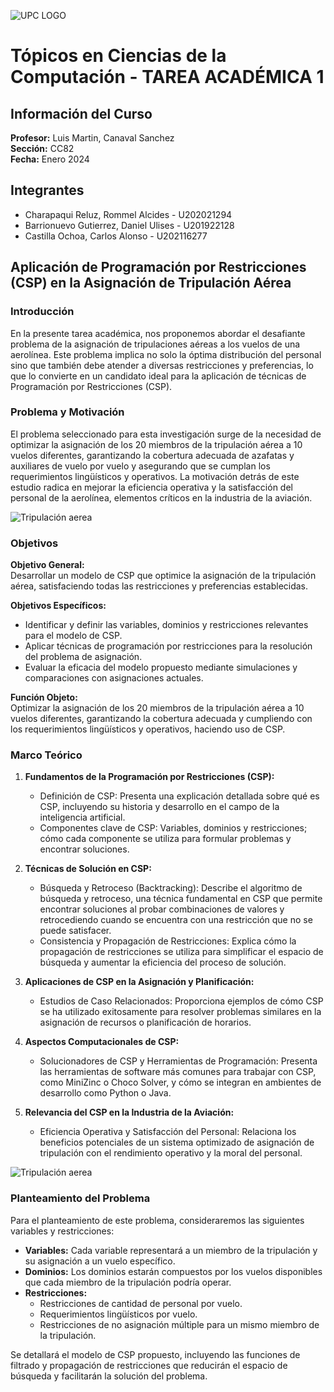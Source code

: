 ![UPC LOGO](https://www.canvia.com/wp-content/uploads/2023/08/crymibfuwaapssb.png)

# Tópicos en Ciencias de la Computación - TAREA ACADÉMICA 1

## Información del Curso
**Profesor:** Luis Martin, Canaval Sanchez  
**Sección:** CC82  
**Fecha:** Enero 2024

## Integrantes
- Charapaqui Reluz, Rommel Alcides - U202021294
- Barrionuevo Gutierrez, Daniel Ulises - U201922128
- Castilla Ochoa, Carlos Alonso - U202116277

## Aplicación de Programación por Restricciones (CSP) en la Asignación de Tripulación Aérea

### Introducción
En la presente tarea académica, nos proponemos abordar el desafiante problema de la asignación de tripulaciones aéreas a los vuelos de una aerolínea. Este problema implica no solo la óptima distribución del personal sino que también debe atender a diversas restricciones y preferencias, lo que lo convierte en un candidato ideal para la aplicación de técnicas de Programación por Restricciones (CSP).

### Problema y Motivación
El problema seleccionado para esta investigación surge de la necesidad de optimizar la asignación de los 20 miembros de la tripulación aérea a 10 vuelos diferentes, garantizando la cobertura adecuada de azafatas y auxiliares de vuelo por vuelo y asegurando que se cumplan los requerimientos lingüísticos y operativos. La motivación detrás de este estudio radica en mejorar la eficiencia operativa y la satisfacción del personal de la aerolínea, elementos críticos en la industria de la aviación.

![Tripulación aerea](https://upload.wikimedia.org/wikipedia/commons/thumb/d/d4/Austrian_Airlines_flight_attendant_and_passenger.jpg/1280px-Austrian_Airlines_flight_attendant_and_passenger.jpg)

### Objetivos
**Objetivo General:**  
Desarrollar un modelo de CSP que optimice la asignación de la tripulación aérea, satisfaciendo todas las restricciones y preferencias establecidas.

**Objetivos Específicos:**
- Identificar y definir las variables, dominios y restricciones relevantes para el modelo de CSP.
- Aplicar técnicas de programación por restricciones para la resolución del problema de asignación.
- Evaluar la eficacia del modelo propuesto mediante simulaciones y comparaciones con asignaciones actuales.

**Función Objeto:**  
Optimizar la asignación de los 20 miembros de la tripulación aérea a 10 vuelos diferentes, garantizando la cobertura adecuada y cumpliendo con los requerimientos lingüísticos y operativos, haciendo uso de CSP.

### Marco Teórico
1. **Fundamentos de la Programación por Restricciones (CSP):**
   - Definición de CSP: Presenta una explicación detallada sobre qué es CSP, incluyendo su historia y desarrollo en el campo de la inteligencia artificial.
   - Componentes clave de CSP: Variables, dominios y restricciones; cómo cada componente se utiliza para formular problemas y encontrar soluciones.

2. **Técnicas de Solución en CSP:**
   - Búsqueda y Retroceso (Backtracking): Describe el algoritmo de búsqueda y retroceso, una técnica fundamental en CSP que permite encontrar soluciones al probar combinaciones de valores y retrocediendo cuando se encuentra con una restricción que no se puede satisfacer.
   - Consistencia y Propagación de Restricciones: Explica cómo la propagación de restricciones se utiliza para simplificar el espacio de búsqueda y aumentar la eficiencia del proceso de solución.

3. **Aplicaciones de CSP en la Asignación y Planificación:**
   - Estudios de Caso Relacionados: Proporciona ejemplos de cómo CSP se ha utilizado exitosamente para resolver problemas similares en la asignación de recursos o planificación de horarios.

4. **Aspectos Computacionales de CSP:**
   - Solucionadores de CSP y Herramientas de Programación: Presenta las herramientas de software más comunes para trabajar con CSP, como MiniZinc o Choco Solver, y cómo se integran en ambientes de desarrollo como Python o Java.

5. **Relevancia del CSP en la Industria de la Aviación:**
   - Eficiencia Operativa y Satisfacción del Personal: Relaciona los beneficios potenciales de un sistema optimizado de asignación de tripulación con el rendimiento operativo y la moral del personal.

![Tripulación aerea](https://www.cs.us.es/~fsancho/Cursos/SVRAI/img/constraint-satisfaction-problems-n.jpg)

### Planteamiento del Problema
Para el planteamiento de este problema, consideraremos las siguientes variables y restricciones:
- **Variables:** Cada variable representará a un miembro de la tripulación y su asignación a un vuelo específico.
- **Dominios:** Los dominios estarán compuestos por los vuelos disponibles que cada miembro de la tripulación podría operar.
- **Restricciones:**
  - Restricciones de cantidad de personal por vuelo.
  - Requerimientos lingüísticos por vuelo.
  - Restricciones de no asignación múltiple para un mismo miembro de la tripulación.

Se detallará el modelo de CSP propuesto, incluyendo las funciones de filtrado y propagación de restricciones que reducirán el espacio de búsqueda y facilitarán la solución del problema.
